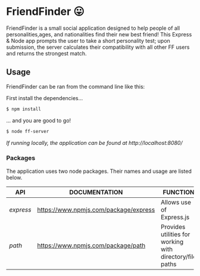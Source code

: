 # FriendFinder 😛

FriendFinder is a small social application designed to help people of all personalities,ages, and nationalities find their new best friend! This Express & Node app prompts the user to take a short personality test; upon submission, the server calculates their compatibility with all other FF users and returns the strongest match.  

## Usage 
FriendFinder can be ran from the command line like this: 

First install the dependencies...
```sh
$ npm install 
```

... and you are good to go!
```sh
$ node ff-server
```

*If running locally, the application can be found at http://localhost:8080/*

### Packages
The application uses two node packages. Their names and usage are listed below.

| API | DOCUMENTATION | FUNCTION |
| ------ | ------ | ------ |
| *express* | https://www.npmjs.com/package/express | Allows use of Express.js |
| *path* | https://www.npmjs.com/package/path | Provides utilities for working with directory/file paths |
